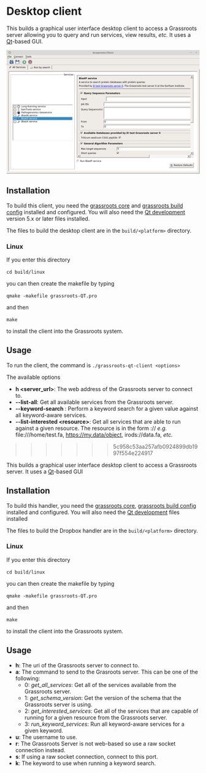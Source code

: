 # Desktop client


This builds a  graphical user interface desktop client to access a Grassroots server allowing you to query and run services, view results, *etc.* It uses a [Qt](https://www.qt.io)-based GUI.

![Screenshot of the Grassroots Qt desktop client](grassroots_qt_client.png "Grassroots Qt Desktop Client")

## Installation

To build this client, you need the [grassroots core](https://github.com/TGAC/grassroots-core) and [grassroots build config](https://github.com/TGAC/grassroots-build-config) installed and configured. You will also need the [Qt development](https://www.qt.io/download/) version 5.x or later files installed.

The files to build the desktop client are in the ```build/<platform>``` directory. 

### Linux

If you enter this directory 

```cd build/linux```

you can then create the makefile by typing

```qmake -makefile grassroots-QT.pro```

and then 

``` make ```

to install the client into the Grassroots system.

## Usage

To run the client, the command is ```./grassroots-qt-client <options>```

The available options 

 * **h \<server_url\>**: The web address of the Grassroots server to connect to.
 * **--list-all**: Get all available services from the Grassroots server.
 * **--keyword-search <keyword>**: Perform a keyword search for a given value against all keyword-aware services.
 * **--list-interested \<resource\>**: Get all services that are able to run against a given resource. The resource is in the form <protocol>://<name> *e.g.* file:///home/test.fa, https://my.data/object, irods://data.fa, *etc.*
>>>>>>> 5c958c53aa257afb0924899db1997f554e224917

This builds a  graphical user interface desktop client to access a Grassroots server. It uses a [Qt](https://www.qt.io)-based GUI 

## Installation

To build this handler, you need the [grassroots core](https://github.com/TGAC/grassroots-core), [grassroots build config](https://github.com/TGAC/grassroots-build-config) installed and configured. You will also need the [Qt development](https://www.qt.io/download/) files installed

The files to build the Dropbox handler are in the ```build/<platform>``` directory. 

### Linux

If you enter this directory 

```cd build/linux```

you can then create the makefile by typing

```qmake -makefile grassroots-QT.pro```

and then 

``` make ```

to install the client into the Grassroots system.

## Usage

 * **h**: The uri of the Grassroots server to connect to.
 * **a**: The command to send to the Grasroots server. This can be one of the following:
   * 0: *get_all_services*: Get all of the services available from the Grassroots server.
   * 1: *get_schema_version*: Get the version of the schema that the Grassroots server is using.
   * 2: *get_interested_services*: Get all of the services that are capable of running for a given resource from the Grassroots server.
   * 3: *run_keyword_services*: Run all keyword-aware services for a given keyword.
 * **u**: The username to use.
 * **r**: The Grassroots Server is not web-based so use a raw socket connection instead.
 * **s**: If using a raw socket connection, connect to this port.
 * **k**: The keyword to use when running a keyword search. 								
